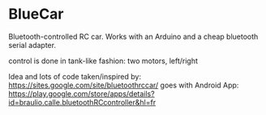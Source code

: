 # BlueCar
Bluetooth-controlled RC car. Works with an Arduino and a cheap bluetooth serial adapter.

  control is done in tank-like fashion: two motors, left/right

 Idea and lots of code taken/inspired by:
  https://sites.google.com/site/bluetoothrccar/
  goes with Android App:
  https://play.google.com/store/apps/details?id=braulio.calle.bluetoothRCcontroller&hl=fr 
